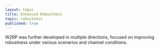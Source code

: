```yaml
---
layout: topic
title: Enhanced Robustness
topic: robustness
published: true
---
```


W2RP was further developed in multiple directions, focused on improving robustness under various scenarios and channel conditions.<!--end_excerpt-->